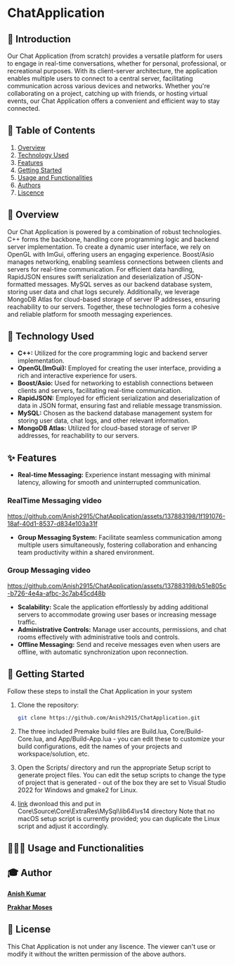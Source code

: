 # ChatApplication

## 📖 Introduction

Our Chat Application (from scratch) provides a versatile platform for users to engage in real-time conversations, whether for personal, professional, or recreational purposes. With its client-server architecture, the application enables multiple users to connect to a central server, facilitating communication across various devices and networks. Whether you're collaborating on a project, catching up with friends, or hosting virtual events, our Chat Application offers a convenient and efficient way to stay connected.

## 📝 Table of Contents

1. [Overview](#overview)
2. [Technology Used](#technology-used)
3. [Features](#features)
4. [Getting Started](#getting-started)
5. [Usage and Functionalities](#usage-and-functionalities)
6. [Authors](#authors)
7. [Liscence](#liscence)

## 📝 Overview

Our Chat Application is powered by a combination of robust technologies. C++ forms the backbone, handling core programming logic and backend server implementation. To create a dynamic user interface, we rely on OpenGL with ImGui, offering users an engaging experience. Boost/Asio manages networking, enabling seamless connections between clients and servers for real-time communication. For efficient data handling, RapidJSON ensures swift serialization and deserialization of JSON-formatted messages. MySQL serves as our backend database system, storing user data and chat logs securely. Additionally, we leverage MongoDB Atlas for cloud-based storage of server IP addresses, ensuring reachability to our servers. Together, these technologies form a cohesive and reliable platform for smooth messaging experiences.

## 📡 Technology Used

- **C++:** Utilized for the core programming logic and backend server implementation.
- **OpenGL(ImGui):** Employed for creating the user interface, providing a rich and interactive experience for users.
- **Boost/Asio:** Used for networking to establish connections between clients and servers, facilitating real-time communication.
- **RapidJSON:** Employed for efficient serialization and deserialization of data in JSON format, ensuring fast and reliable message transmission.
- **MySQL:** Chosen as the backend database management system for storing user data, chat logs, and other relevant information.
- **MongoDB Atlas:** Utilized for cloud-based storage of server IP addresses, for reachability to our servers.

## ✨ Features

- **Real-time Messaging:** Experience instant messaging with minimal latency, allowing for smooth and uninterrupted communication.

### RealTime Messaging video
https://github.com/Anish2915/ChatApplication/assets/137883198/1f191076-18af-40d1-8537-d834e103a31f

- **Group Messaging System:** Facilitate seamless communication among multiple users simultaneously, fostering collaboration and enhancing team productivity within a shared environment.

### Group Messaging video
https://github.com/Anish2915/ChatApplication/assets/137883198/b51e805c-b726-4e4a-afbc-3c7ab45cd48b


- **Scalability:** Scale the application effortlessly by adding additional servers to accommodate growing user bases or increasing message traffic.
- **Administrative Controls:** Manage user accounts, permissions, and chat rooms effectively with administrative tools and controls.
- **Offline Messaging:** Send and receive messages even when users are offline, with automatic synchronization upon reconnection.


## 🦜 Getting Started

Follow these steps to install the Chat Application in your system

1. Clone the repository:
    ```bash
    git clone https://github.com/Anish2915/ChatApplication.git
    ```
    
2. The three included Premake build files are Build.lua, Core/Build-Core.lua, and App/Build-App.lua - you can edit these to customize your build configurations, edit the names of your projects and workspace/solution, etc.
3. Open the Scripts/ directory and run the appropriate Setup script to generate project files. You can edit the setup scripts to change the type of project that is generated - out of the box they are set to Visual Studio 2022 for Windows and gmake2 for Linux.
4. [link](https://drive.google.com/file/d/1Q1EWU-j-MQT7rzmhmey3AWfYJ302YQhd/view?usp=sharing) dwonload this and put in Core\Source\Core\ExtraRes\MySql\lib64\vs14 directory
Note that no macOS setup script is currently provided; you can duplicate the Linux script and adjust it accordingly.

## 👨🏼‍💻 Usage and Functionalities

## 🎓 Author

<p> <a href="https://github.com/Anish2915"><b>Anish Kumar</b><a/></p>
<p> <a href="https://github.com/prakharmoses"><b>Prakhar Moses </b><a/></p>

## 📰 License
This Chat Application is not under any liscence. The viewer can't use or modify it without the written permission of the above authors.
